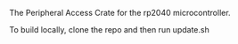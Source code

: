 The Peripheral Access Crate for the rp2040 microcontroller.

To build locally, clone the repo and then run update.sh
